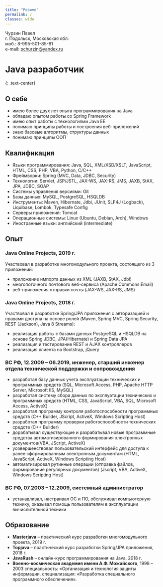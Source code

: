 ```yaml
---
title: "Резюме"
permalink: /
classes: wide
---
```


Чурзин Павел  
г. Подольск, Московская обл.  
моб.: 8-995-501-85-81  
e-mail: [pchurzin@yandex.ru](mailto:pchurzin@yandex.ru)

# Java разработчик
{: .text-center}

## О себе

* имею более двух лет опыта программирования на Java
* обладаю опытом работы со Spring Framework
* имею опыт работы с технологиями Java EE
* понимаю принципы работы и построения веб-приложений
* знаю базовые алгоритмы, структуры данных
* понимаю принципы ООП

## Квалификация

* Языки программирования: Java, SQL, XML/XSD/XSLT, JavaScript, HTML, CSS, PHP, VBA, Python, C/C++
* Фреймворки: Spring (MVC, Data, JDBC, Security)
* Технологии: Servlet, JSP/JSTL, JAX-WS, JAX-RS, JMS, JAXB, StAX, JPA, JDBC, SOAP
* Системы управления версиями: Git
* Базы данных: MySQL, PostgreSQL, HSQLDB
* Инструменты: Maven, Hibernate, Jdbi, JUnit, SLF4J (Logback), Liquibase, Lombok, Typesafe Config
* Серверы приложений: Tomcat
* Операционные системы: Linux (Ubuntu, Debian, Arch), Windows
* Иностранные языки: английский (intermediate)

## Опыт

### Java Online Projects, 2019 г.

Участвовал в разработке многомодульного проекта, состоящего из 3 приложений:
* приложение импорта данных из XML (JAXB, StAX, Jdbi)
* многопоточного почтового веб-сервиса (Apache Commons Email)
* веб-приложения отправки почты (JAX-WS, JAX-RS, JMS)

### Java Online Projects, 2018 г.

Участвовал в разработке Spring/JPA приложения c авторизацией и правами доступа на основе ролей (Maven, Spring MVC, Spring Security, REST (Jackson), Java 8 Streams):
* реализация работы с базами данных PostgreSQL и HSQLDB на основе Spring JDBC, JPA(Hibernate) и Spring Data JPA
* реализация и тестирование REST и AJAX контроллеров
* реализация клиента на Bootstrap, jQuery

### ВС РФ, 12.2009 – 06.2019, инженер, старший инженер отдела технической поддержки и сопровождения

* разработал базу данных учета эксплуатации технических и программных средств (SQL, Microsoft Access, PHP, Apache HTTP Server, Microsoft IIS, MySQL)
* разработал систему сбора данных по эксплуатации технических и программных средств (HTML, CSS, JavaScript, VBA, SQL, Microsoft Access, ActiveX)
* разработал программу контроля работоспособности программных средств 
(C++ Builder, JScript, ActiveX, Windows Scripting Host)
* разработал программу проверки работоспособности технических средств (C++ Builder)
* дорабатывал существующие и разрабатывал новые программные средства автоматизированного формирования электронных документов(VBA, JScript, ActiveX)
* усовершенствовал пользовательский интерфейс для доступа к ранее сформированным электронным документам (HTML, JavaScript, ActiveX, Windows Scripting Host)
* автоматизировал рутинные операции (отправка файлов, формирование регулярных документов) (Jscript, VBA, ActiveX, Windows Scripting Host)

### ВС РФ, 07.2003 – 12.2009, системный администратор

* устанавливал, настраивал ОС и ПО, обслуживал компьютерную технику, оказывал помощь пользователям в эксплуатации вычислительной техники

## Образование
* **Masterjava** – практический курс разработки многомодульного проекта, 2019 г.
* **Topjava** – практический курс разработки Spring/JPA приложения, 2018 г.
* **JavaRush** – онлайн-курс программирования на Java, 2018 г.
* **Военно-космическая академия имени А.Ф. Можайского**, 1998 – 2003
специальность: «Организация и технология защиты информации,
специализация: «Разработка специального программного обеспечения».


